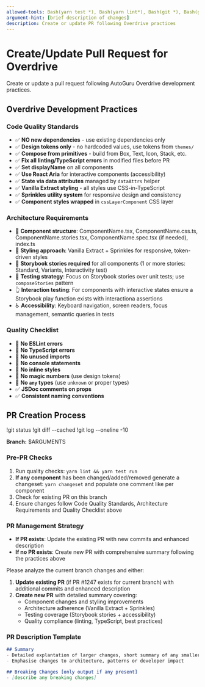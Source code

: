 ```yaml
---
allowed-tools: Bash(yarn test *), Bash(yarn lint*), Bash(git *), Bash(gh *), Read, Glob, Grep
argument-hint: [brief description of changes]
description: Create or update PR following Overdrive practices
---
```


# Create/Update Pull Request for Overdrive

Create or update a pull request following AutoGuru Overdrive development practices.

## Overdrive Development Practices

### Code Quality Standards
- ✅ **NO new dependencies** - use existing dependencies only
- ✅ **Design tokens only** - no hardcoded values, use tokens from `themes/`
- ✅ **Compose from primitives** - build from Box, Text, Icon, Stack, etc.
- ✅ **Fix all linting/TypeScript errors** in modified files before PR
- ✅ **Set displayName** on all components
- ✅ **Use React Aria** for interactive components (accessibility)
- ✅ **State via data attributes** managed by `dataAttrs` helper
- ✅ **Vanilla Extract styling** - all styles use CSS-in-TypeScript
- ✅ **Sprinkles utility system** for responsive design and consistency
- ✅ **Component styles wrapped** in `cssLayerComponent` CSS layer

### Architecture Requirements
- 📁 **Component structure**: ComponentName.tsx, ComponentName.css.ts, ComponentName.stories.tsx, ComponentName.spec.tsx (if needed), index.ts
- 🎨 **Styling approach**: Vanilla Extract + Sprinkles for responsive, token-driven styles
- 📖 **Storybook stories required** for all components (1 or more stories: Standard, Variants, Interactivity test)
- 🧪 **Testing strategy**: Focus on Storybook stories over unit tests; use `composeStories` pattern
- 👆 **Interaction testing**: For components with interactive states ensure a Storybook play function exists with interactiona assertions
- ♿ **Accessibility**: Keyboard navigation, screen readers, focus management, semantic queries in tests

### Quality Checklist
- 🚫 **No ESLint errors**
- 🚫 **No TypeScript errors**
- 🚫 **No unused imports**
- 🚫 **No console statements**
- 🚫 **No inline styles**
- 🚫 **No magic numbers** (use design tokens)
- 🚫 **No `any` types** (use `unknown` or proper types)
- ✅ **JSDoc comments on props**
- ✅ **Consistent naming conventions**

## PR Creation Process

!git status
!git diff --cached
!git log --oneline -10

**Branch:** $ARGUMENTS

### Pre-PR Checks
1. Run quality checks: `yarn lint && yarn test run`
2. **If any component** has been changed/added/removed generate a changeset: `yarn changeset` and populate one comment like per component
3. Check for existing PR on this branch
4. Ensure changes follow Code Quality Standards, Architecture Requirements and Quality Checklist above

### PR Management Strategy
- **If PR exists**: Update the existing PR with new commits and enhanced description
- **If no PR exists**: Create new PR with comprehensive summary following the practices above

Please analyze the current branch changes and either:
1. **Update existing PR** (if PR #1247 exists for current branch) with additional commits and enhanced description
2. **Create new PR** with detailed summary covering:
   - Component changes and styling improvements
   - Architecture adherence (Vanilla Extract + Sprinkles)
   - Testing coverage (Storybook stories + accessibility)
   - Quality compliance (linting, TypeScript, best practices)

### PR Description Template
```markdown
## Summary
- Detailed explantation of larger changes, short summary of any smaller changes
- Emphasise changes to architecture, patterns or developer impact

## Breaking Changes [only output if any present]
- [describe any breaking changes]
```
